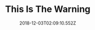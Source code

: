 ---
title: This Is The Warning
artist: Dead Letter Circus
date: 2018-12-03T02:09:10.552Z
cover: /img/tumblr_oeb9nlsdpn1vfaqyoo1_1280.jpg
styles:
  - Alternative Rock
  - Progressive Rock
links:
  spotify: https://open.spotify.com/album/358GkVbGoo9mrJzZgrkBh8?si=GFTirUbNRvaWfHBUZwWWRg
  youtube: https://music.youtube.com/watch?v=9TDJdG_pPK8
  applemusic: https://itunes.apple.com/us/album/this-is-the-warning/611628677?uo=4
  soundcloud: ""
  bandcamp: ""
  googleplay: https://play.google.com/music/m/B7pv5ukmecpviygahidndxke2qu?signup_if_needed=1
  deezer: ""
---